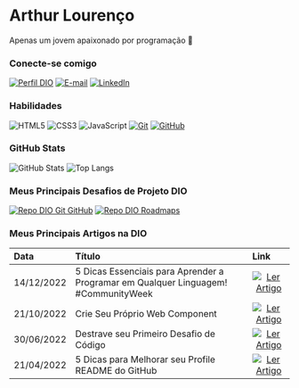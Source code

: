# Arthur Lourenço
Apenas um jovem apaixonado por programação 💙

### Conecte-se comigo
[![Perfil DIO](https://img.shields.io/badge/-Meu%20Perfil%20na%20DIO-30A3DC?style=for-the-badge)]((https://web.dio.me/users/wal271223))
[![E-mail](https://img.shields.io/badge/-Email-000?style=for-the-badge&logo=microsoft-outlook&logoColor=E94D5F)](wal271223@gmail.com)
[![LinkedIn](https://img.shields.io/badge/-LinkedIn-000?style=for-the-badge&logo=linkedin&logoColor=30A3DC)](www.linkedin.com/in/arthurlourenço273001)




### Habilidades
![HTML5](https://img.shields.io/badge/HTML-000?style=for-the-badge&logo=html5&logoColor=30A3DC)
![CSS3](https://img.shields.io/badge/CSS3-000?style=for-the-badge&logo=css3&logoColor=E94D5F)
![JavaScript](https://img.shields.io/badge/JavaScript-000?style=for-the-badge&logo=javascript&logoColor=30A3DC)
[![Git](https://img.shields.io/badge/Git-000?style=for-the-badge&logo=git&logoColor=E94D5F)](https://git-scm.com/doc) 
[![GitHub](https://img.shields.io/badge/GitHub-000?style=for-the-badge&logo=github&logoColor=30A3DC)](https://docs.github.com/)

### GitHub Stats
![GitHub Stats](https://github-readme-stats.vercel.app/api?username=SEUUSERNAME&theme=transparent&bg_color=000&border_color=30A3DC&show_icons=true&icon_color=30A3DC&title_color=E94D5F&text_color=FFF)
![Top Langs](https://github-readme-stats-git-masterrstaa-rickstaa.vercel.app/api/top-langs/?username=SEUUSERNAME&layout=compact&bg_color=000&border_color=30A3DC&title_color=E94D5F&text_color=FFF)

### Meus Principais Desafios de Projeto DIO
[![Repo DIO Git GitHub](https://github-readme-stats.vercel.app/api/pin/?username=elidianaandrade&repo=dio-lab-open-source&bg_color=000&border_color=30A3DC&show_icons=true&icon_color=30A3DC&title_color=E94D5F&text_color=FFF)](https://github.com/elidianaandrade/dio-lab-open-source)
[![Repo DIO Roadmaps](https://github-readme-stats.vercel.app/api/pin/?username=digitalinnovationone&repo=roadmaps&bg_color=000&border_color=30A3DC&show_icons=true&icon_color=30A3DC&title_color=E94D5F&text_color=FFF)](https://github.com/digitalinnovationone/roadmaps)

### Meus Principais Artigos na DIO
<table>
  <thead>
    <tr align="left">
      <th>Data</th>
      <th>Título</th>
      <th>Link</th>
    </tr>
  </thead>
  <tbody align="left">
    <tr>
      <td>14/12/2022</td>
      <td>5 Dicas Essenciais para Aprender a Programar em Qualquer Linguagem! #CommunityWeek</td>
      <td align="center">
        <a href="https://web.dio.me/articles/5-dicas-essenciais-para-aprender-a-programar-em-qualquer-linguagem-communityweek">
           <img align="center" alt="Ler Artigo" src="https://img.shields.io/badge/Ler%20Artigo-30A3DC?style=for-the-badge">
        </a>
      </td>
    </tr>
    <tr>
      <td>21/10/2022</td>
      <td>Crie Seu Próprio Web Component</td>
      <td align="center">
        <a href="https://web.dio.me/articles/crie-seu-proprio-web-component">
           <img align="center" alt="Ler Artigo" src="https://img.shields.io/badge/Ler%20Artigo-E94D5F?style=for-the-badge">
        </a>
      </td>
    </tr>
    <tr>
      <td>30/06/2022</td>
      <td>Destrave seu Primeiro Desafio de Código</td>
      <td align="center">
        <a href="https://web.dio.me/articles/destrave-seu-primeiro-desafio-de-codigo">
           <img align="center" alt="Ler Artigo" src="https://img.shields.io/badge/Ler%20Artigo-30A3DC?style=for-the-badge">
        </a>
      </td>    
    </tr>
    <tr>
      <td>21/04/2022</td>
      <td>5 Dicas para Melhorar seu Profile README do GitHub</td>
      <td align="center">
        <a href="https://web.dio.me/articles/5-dicas-para-melhorar-o-readme-do-seu-perfil-no-github">
           <img align="center" alt="Ler Artigo" src="https://img.shields.io/badge/Ler%20Artigo-E94D5F?style=for-the-badge">
        </a>
      </td>    
    </tr>
  </tbody>
